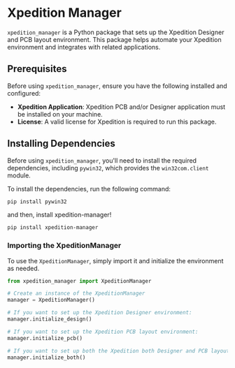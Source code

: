 # Xpedition Manager

`xpedition_manager` is a Python package that sets up the Xpedition Designer and PCB layout environment. This package helps automate your Xpedition environment and integrates with related applications.

## Prerequisites

Before using `xpedition_manager`, ensure you have the following installed and configured:

- **Xpedition Application**: Xpedition PCB and/or Designer application must be installed on your machine.
- **License**: A valid license for Xpedition is required to run this package.

## Installing Dependencies

Before using `xpedition_manager`, you'll need to install the required dependencies, including `pywin32`, which provides the `win32com.client` module.

To install the dependencies, run the following command:

```bash
pip install pywin32
```

and then, install xpedition-manager!
```bash
pip install xpedition-manager
```

### Importing the XpeditionManager

To use the `XpeditionManager`, simply import it and initialize the environment as needed.

```python
from xpedition_manager import XpeditionManager

# Create an instance of the XpeditionManager
manager = XpeditionManager()

# If you want to set up the Xpedition Designer environment:
manager.initialize_design()

# If you want to set up the Xpedition PCB layout environment:
manager.initialize_pcb()

# If you want to set up both the Xpedition both Designer and PCB layout environments:
manager.initialize_both()
```
